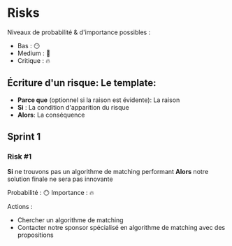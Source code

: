 # Risks

Niveaux de probabilité & d'importance possibles :
- Bas : :no_mouth:
- Medium : :grimacing:
- Critique : :fire:

## Écriture d'un risque: Le template:

- **Parce que** (optionnel si la raison est évidente): La raison 
- **Si** : La condition d'apparition du risque
- **Alors**: La conséquence

## Sprint 1

### Risk #1

**Si** ne trouvons pas un algorithme de matching performant 
**Alors** notre solution finale ne sera pas innovante 

Probabilité : :no_mouth:
Importance : :fire:

Actions :
- Chercher un algorithme de matching
- Contacter notre sponsor spécialisé en algorithme de matching avec des propositions
